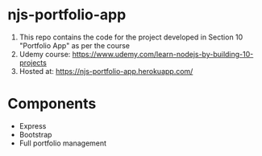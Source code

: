 # njs-portfolio-app
1. This repo contains the code for the project developed in Section 10 "Portfolio App" as per the course
2. Udemy course: https://www.udemy.com/learn-nodejs-by-building-10-projects
3. Hosted at: https://njs-portfolio-app.herokuapp.com/

# Components

* Express
* Bootstrap
* Full portfolio management
